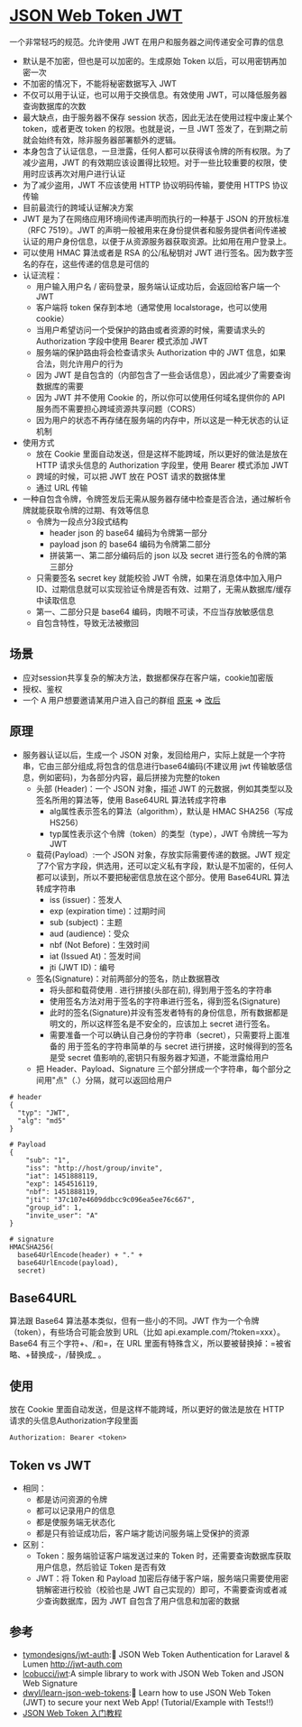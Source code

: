 # [JSON Web Token JWT](https://jwt.io/)

一个非常轻巧的规范。允许使用 JWT 在用户和服务器之间传递安全可靠的信息

* 默认是不加密，但也是可以加密的。生成原始 Token 以后，可以用密钥再加密一次
* 不加密的情况下，不能将秘密数据写入 JWT
* 不仅可以用于认证，也可以用于交换信息。有效使用 JWT，可以降低服务器查询数据库的次数
* 最大缺点，由于服务器不保存 session 状态，因此无法在使用过程中废止某个 token，或者更改 token 的权限。也就是说，一旦 JWT 签发了，在到期之前就会始终有效，除非服务器部署额外的逻辑。
* 本身包含了认证信息，一旦泄露，任何人都可以获得该令牌的所有权限。为了减少盗用，JWT 的有效期应该设置得比较短。对于一些比较重要的权限，使用时应该再次对用户进行认证
* 为了减少盗用，JWT 不应该使用 HTTP 协议明码传输，要使用 HTTPS 协议传输
* 目前最流行的跨域认证解决方案
* JWT 是为了在网络应用环境间传递声明而执行的一种基于 JSON 的开放标准（RFC 7519）。JWT 的声明一般被用来在身份提供者和服务提供者间传递被认证的用户身份信息，以便于从资源服务器获取资源。比如用在用户登录上。
* 可以使用 HMAC 算法或者是 RSA 的公/私秘钥对 JWT 进行签名。因为数字签名的存在，这些传递的信息是可信的
* 认证流程：
  - 用户输入用户名 / 密码登录，服务端认证成功后，会返回给客户端一个 JWT
  - 客户端将 token 保存到本地（通常使用 localstorage，也可以使用 cookie）
  - 当用户希望访问一个受保护的路由或者资源的时候，需要请求头的 Authorization 字段中使用 Bearer 模式添加 JWT
  - 服务端的保护路由将会检查请求头 Authorization 中的 JWT 信息，如果合法，则允许用户的行为
  - 因为 JWT 是自包含的（内部包含了一些会话信息），因此减少了需要查询数据库的需要
  - 因为 JWT 并不使用 Cookie 的，所以你可以使用任何域名提供你的 API 服务而不需要担心跨域资源共享问题（CORS）
  - 因为用户的状态不再存储在服务端的内存中，所以这是一种无状态的认证机制
* 使用方式
  + 放在 Cookie 里面自动发送，但是这样不能跨域，所以更好的做法是放在 HTTP 请求头信息的 Authorization 字段里，使用 Bearer 模式添加 JWT
  + 跨域的时候，可以把 JWT 放在 POST 请求的数据体里
  + 通过 URL 传输
* 一种自包含令牌，令牌签发后无需从服务器存储中检查是否合法，通过解析令牌就能获取令牌的过期、有效等信息
    + 令牌为一段点分3段式结构
      * header json 的 base64 编码为令牌第一部分
      * payload json 的 base64 编码为令牌第二部分
      * 拼装第一、第二部分编码后的 json 以及 secret 进行签名的令牌的第三部分
    + 只需要签名 secret key 就能校验 JWT 令牌，如果在消息体中加入用户 ID、过期信息就可以实现验证令牌是否有效、过期了，无需从数据库/缓存中读取信息
    + 第一、二部分只是 base64 编码，肉眼不可读，不应当存放敏感信息
    + 自包含特性，导致无法被撤回

## 场景

* 应对session共享复杂的解决方法，数据都保存在客户端，cookie加密版
* 授权、鉴权
* 一个 A 用户想要邀请某用户进入自己的群组 [原来](https://host/group/{group_id}/invite/{invite_user}) => [改后](https://host/group/invite/{token})

## 原理

* 服务器认证以后，生成一个 JSON 对象，发回给用户，实际上就是一个字符串，它由三部分组成,将包含的信息进行base64编码(不建议用 jwt 传输敏感信息，例如密码)，为各部分内容，最后拼接为完整的token
  * 头部 (Header)：一个 JSON 对象，描述 JWT 的元数据，例如其类型以及签名所用的算法等，使用 Base64URL 算法转成字符串
    - alg属性表示签名的算法（algorithm），默认是 HMAC SHA256（写成 HS256）
    - typ属性表示这个令牌（token）的类型（type），JWT 令牌统一写为JWT
  * 载荷(Payload）:一个 JSON 对象，存放实际需要传递的数据。JWT 规定了7个官方字段，供选用，还可以定义私有字段，默认是不加密的，任何人都可以读到，所以不要把秘密信息放在这个部分。使用 Base64URL 算法转成字符串
    + iss (issuer)：签发人
    + exp (expiration time)：过期时间
    + sub (subject)：主题
    + aud (audience)：受众
    + nbf (Not Before)：生效时间
    + iat (Issued At)：签发时间
    + jti (JWT ID)：编号
  * 签名(Signature)：对前两部分的签名，防止数据篡改
    - 将头部和载荷使用 . 进行拼接(头部在前), 得到用于签名的字符串
    - 使用签名方法对用于签名的字符串进行签名，得到签名(Signature)
    - 此时的签名(Signature)并没有签发者特有的身份信息，所有数据都是明文的，所以这样签名是不安全的，应该加上 secret 进行签名。
    - 需要准备一个可以确认自己身份的字符串（secret），只需要将上面准备的 用于签名的字符串简单的与 secret 进行拼接，这时候得到的签名是受 secret 值影响的,密钥只有服务器才知道，不能泄露给用户
  * 把 Header、Payload、Signature 三个部分拼成一个字符串，每个部分之间用"点"（.）分隔，就可以返回给用户

```
# header
{
  "typ": "JWT",
  "alg": "md5"
}

# Payload
{
    "sub": "1",
    "iss": "http://host/group/invite",
    "iat": 1451888119,
    "exp": 1454516119,
    "nbf": 1451888119,
    "jti": "37c107e4609ddbcc9c096ea5ee76c667",
    "group_id": 1,
    "invite_user": "A"
}

# signature
HMACSHA256(
  base64UrlEncode(header) + "." +
  base64UrlEncode(payload),
  secret)
```

## Base64URL

算法跟 Base64 算法基本类似，但有一些小的不同。JWT 作为一个令牌（token），有些场合可能会放到 URL（比如 api.example.com/?token=xxx）。Base64 有三个字符+、/和=，在 URL 里面有特殊含义，所以要被替换掉：=被省略、+替换成-，/替换成_ 。

## 使用

放在 Cookie 里面自动发送，但是这样不能跨域，所以更好的做法是放在 HTTP 请求的头信息Authorization字段里面

```
Authorization: Bearer <token>
```


## Token vs JWT

* 相同：
  + 都是访问资源的令牌
  + 都可以记录用户的信息
  + 都是使服务端无状态化
  + 都是只有验证成功后，客户端才能访问服务端上受保护的资源
* 区别：
  + Token：服务端验证客户端发送过来的 Token 时，还需要查询数据库获取用户信息，然后验证 Token 是否有效
  + JWT：将 Token 和 Payload 加密后存储于客户端，服务端只需要使用密钥解密进行校验（校验也是 JWT 自己实现的）即可，不需要查询或者减少查询数据库，因为 JWT 自包含了用户信息和加密的数据

## 参考

* [tymondesigns/jwt-auth](https://github.com/tymondesigns/jwt-auth):🔐 JSON Web Token Authentication for Laravel & Lumen <http://jwt-auth.com>
* [lcobucci/jwt](https://github.com/lcobucci/jwt):A simple library to work with JSON Web Token and JSON Web Signature
* [dwyl/learn-json-web-tokens](https://github.com/dwyl/learn-json-web-tokens):🔐 Learn how to use JSON Web Token (JWT) to secure your next Web App! (Tutorial/Example with Tests!!)
* [JSON Web Token 入门教程](http://www.ruanyifeng.com/blog/2018/07/json_web_token-tutorial.html)
